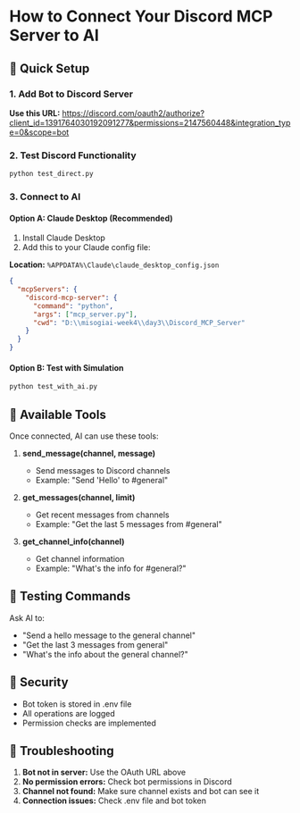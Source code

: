 # How to Connect Your Discord MCP Server to AI

## 🚀 Quick Setup

### 1. Add Bot to Discord Server
**Use this URL:** https://discord.com/oauth2/authorize?client_id=1391764030192091277&permissions=2147560448&integration_type=0&scope=bot

### 2. Test Discord Functionality
```bash
python test_direct.py
```

### 3. Connect to AI

#### Option A: Claude Desktop (Recommended)
1. Install Claude Desktop
2. Add this to your Claude config file:

**Location:** `%APPDATA%\Claude\claude_desktop_config.json`

```json
{
  "mcpServers": {
    "discord-mcp-server": {
      "command": "python",
      "args": ["mcp_server.py"],
      "cwd": "D:\\misogiai-week4\\day3\\Discord_MCP_Server"
    }
  }
}
```

#### Option B: Test with Simulation
```bash
python test_with_ai.py
```

## 🔧 Available Tools

Once connected, AI can use these tools:

1. **send_message(channel, message)**
   - Send messages to Discord channels
   - Example: "Send 'Hello' to #general"

2. **get_messages(channel, limit)**
   - Get recent messages from channels
   - Example: "Get the last 5 messages from #general"

3. **get_channel_info(channel)**
   - Get channel information
   - Example: "What's the info for #general?"

## 🧪 Testing Commands

Ask AI to:
- "Send a hello message to the general channel"
- "Get the last 3 messages from general"
- "What's the info about the general channel?"

## 🔐 Security

- Bot token is stored in .env file
- All operations are logged
- Permission checks are implemented

## 🐛 Troubleshooting

1. **Bot not in server:** Use the OAuth URL above
2. **No permission errors:** Check bot permissions in Discord
3. **Channel not found:** Make sure channel exists and bot can see it
4. **Connection issues:** Check .env file and bot token 